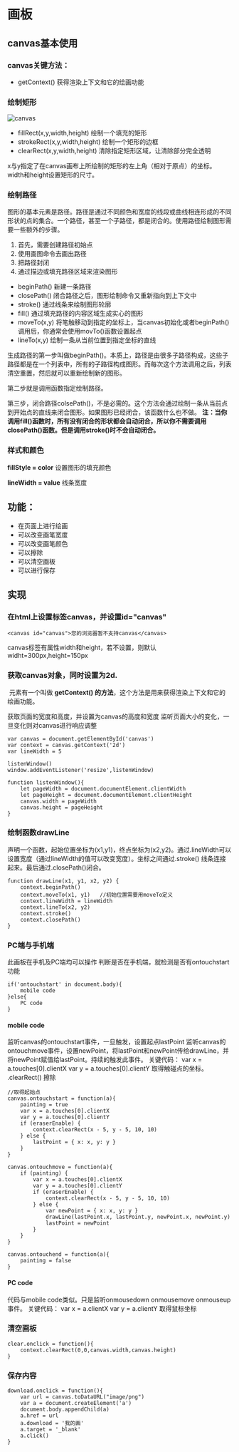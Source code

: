 # 画板

## canvas基本使用

### canvas关键方法：
- getContext() 获得渲染上下文和它的绘画功能

### 绘制矩形
![canvas]()

- fillRect(x,y,width,height)  绘制一个填充的矩形
- strokeRect(x,y,width,height) 绘制一个矩形的边框
- clearRect(x,y,width,height) 清除指定矩形区域，让清除部分完全透明

x与y指定了在canvas画布上所绘制的矩形的左上角（相对于原点）的坐标。width和height设置矩形的尺寸。

### 绘制路径
图形的基本元素是路径。路径是通过不同颜色和宽度的线段或曲线相连形成的不同形状的点的集合。一个路径，甚至一个子路径，都是闭合的。使用路径绘制图形需要一些额外的步骤。
1. 首先，需要创建路径初始点
2. 使用画图命令去画出路径
3. 把路径封闭
4. 通过描边或填充路径区域来渲染图形

- beginPath() 新建一条路径
- closePath() 闭合路径之后，图形绘制命令又重新指向到上下文中
- stroke() 通过线条来绘制图形轮廓
- fill() 通过填充路径的内容区域生成实心的图形
- moveTo(x,y) 将笔触移动到指定的坐标上，当canvas初始化或者beginPath()调用后，你通常会使用movTo()函数设置起点
- lineTo(x,y) 绘制一条从当前位置到指定坐标的直线

生成路径的第一步叫做beginPath()。本质上，路径是由很多子路径构成，这些子路径都是在一个列表中，所有的子路径构成图形。而每次这个方法调用之后，列表清空重置，然后就可以重新绘制新的图形。

第二步就是调用函数指定绘制路径。

第三步，闭合路径colsePath()，不是必需的。这个方法会通过绘制一条从当前点到开始点的直线来闭合图形。如果图形已经闭合，该函数什么也不做。
**注：当你调用fill()函数时，所有没有闭合的形状都会自动闭合，所以你不需要调用closePath()函数。但是调用stroke()时不会自动闭合。**

### 样式和颜色
**fillStyle = color** 设置图形的填充颜色

**lineWidth = value** 线条宽度

## 功能：
- 在页面上进行绘画
- 可以改变画笔宽度
- 可以改变画笔颜色
- 可以擦除
- 可以清空画板
- 可以进行保存

## 实现
### 在html上设置标签canvas，并设置id="canvas"
```
<canvas id="canvas">您的浏览器暂不支持canvas</canvas>
```
canvas标签有属性width和height，若不设置，则默认widht=300px,height=150px

### 获取canvas对象，同时设置为2d.
<canvas> 元素有一个叫做 **getContext() 的方法**，这个方法是用来获得渲染上下文和它的绘画功能。
  
获取页面的宽度和高度，并设置为canvas的高度和宽度
监听页面大小的变化，一旦变化则对canvas进行响应调整
```
var canvas = document.getElementById('canvas')
var context = canvas.getContext('2d')
var lineWidth = 5

listenWindow()
window.addEventListener('resize',listenWindow)

function listenWindow(){
    let pageWidth = document.documentElement.clientWidth
    let pageHeight = document.documentElement.clientHeight
    canvas.width = pageWidth
    canvas.height = pageHeight
}
```

### 绘制函数drawLine
声明一个函数，起始位置坐标为(x1,y1)，终点坐标为(x2,y2)。通过.lineWidth可以设置宽度（通过lineWidth的值可以改变宽度）。坐标之间通过.stroke() 线条连接起来。最后通过.closePath()闭合。
```
function drawLine(x1, y1, x2, y2) {
    context.beginPath()    
    context.moveTo(x1, y1)   //初始位置需要用moveTo定义
    context.lineWidth = lineWidth
    context.lineTo(x2, y2)
    context.stroke()
    context.closePath()
}
```

### PC端与手机端
此画板在手机及PC端均可以操作
判断是否在手机端，就检测是否有ontouchstart功能
```
if('ontouchstart' in document.body){
    mobile code
}else{
    PC code
}
```

#### mobile code
监听canvas的ontouchstart事件，一旦触发，设置起点lastPoint
监听canvas的ontouchmove事件，设置newPoint，将lastPoint和newPoint传给drawLine，并将newPoint赋值给lastPoint。持续的触发此事件。
关键代码：
var x = a.touches[0].clientX
var y = a.touches[0].clientY
取得触碰点的坐标。
.clearRect() 擦除

```
//取得起始点
canvas.ontouchstart = function(a){
    painting = true
    var x = a.touches[0].clientX
    var y = a.touches[0].clientY
    if (eraserEnable) {
        context.clearRect(x - 5, y - 5, 10, 10)
    } else {
        lastPoint = { x: x, y: y }
    }
}

canvas.ontouchmove = function(a){
    if (painting) {
        var x = a.touches[0].clientX
        var y = a.touches[0].clientY
        if (eraserEnable) {
            context.clearRect(x - 5, y - 5, 10, 10)
        } else {
            var newPoint = { x: x, y: y }
            drawLine(lastPoint.x, lastPoint.y, newPoint.x, newPoint.y)
            lastPoint = newPoint
        }
    }
}

canvas.ontouchend = function(a){
    painting = false
}
```
#### PC code
代码与mobile code类似。只是监听onmousedown onmousemove onmouseup事件。
关键代码：
var x = a.clientX
var y = a.clientY
取得鼠标坐标

### 清空画板
```
clear.onclick = function(){
    context.clearRect(0,0,canvas.width,canvas.height)
}
```

### 保存内容
```
download.onclick = function(){
    var url = canvas.toDataURL("image/png")
    var a = document.createElement('a')
    document.body.appendChild(a)
    a.href = url
    a.download = '我的画'
    a.target = '_blank'
    a.click()
}
```
